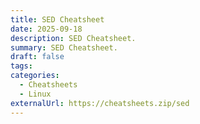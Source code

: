 ```yaml
---
title: SED Cheatsheet
date: 2025-09-18
description: SED Cheatsheet.
summary: SED Cheatsheet.
draft: false
tags:
categories:
  - Cheatsheets
  - Linux
externalUrl: https://cheatsheets.zip/sed
---
```


